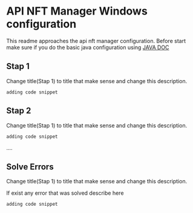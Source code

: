 # API NFT Manager Windows configuration
This readme approaches the api nft manager configuration.
Before start make sure if you do the basic java configuration using [JAVA DOC](../../java/README.md)

## Stap 1
Change title(Stap 1) to title that make sense and change this description.

```shell
adding code snippet
```

## Stap 2
Change title(Stap 1) to title that make sense and change this description.

```shell
adding code snippet
```
....


## Solve Errors
Change title(Stap 1) to title that make sense and change this description.

If exist any error that was solved describe here

```shell
adding code snippet
```
